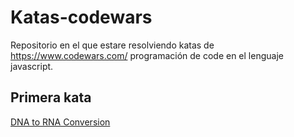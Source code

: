 # Katas-codewars
Repositorio en el que estare resolviendo katas de https://www.codewars.com/ programación de code en el lenguaje javascript.

## Primera kata 
[DNA to RNA Conversion](https://www.codewars.com/kata/5556282156230d0e5e000089)

